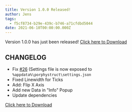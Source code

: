 ```yaml
---
title: Version 1.0.0 Released!
author: Jens
tags:
  - f5cf8734-b29e-439c-b746-a71cfdbd5044
date: 2021-06-10T00:00:00.000Z
---
```

Version 1.0.0 has just been released!
[Click here to Download](https://github.com/JensKrumsieck/PorphyStruct/releases/tag/v1.0.0)

## CHANGELOG
+ Fix [#26](https://github.com/JensKrumsieck/PorphyStruct/issues/26) (Settings file is now exposed to `%appdata%\porphystruct\settings.json`
+ Fixed Linewidth for Ticks
+ Add: Flip X Axis
+ Add new Data in "Info" Popup
+ Update dependencies

[Click here to Download](https://github.com/JensKrumsieck/PorphyStruct/releases/tag/v1.0.0)
